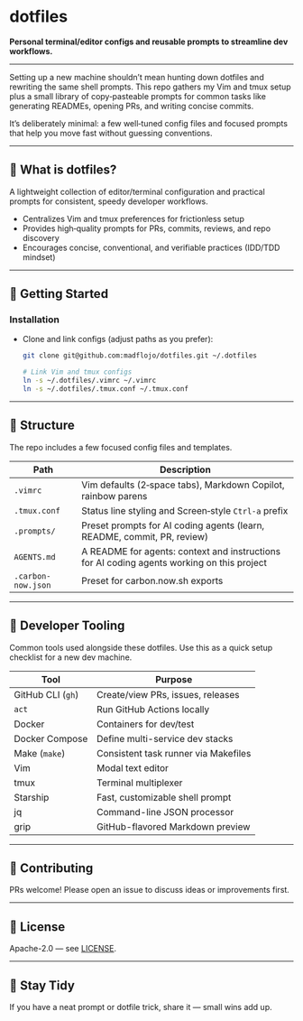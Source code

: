# dotfiles

**Personal terminal/editor configs and reusable prompts to streamline dev workflows.**

---

Setting up a new machine shouldn’t mean hunting down dotfiles and rewriting the same shell prompts. This repo gathers my Vim and tmux setup plus a small library of copy‑pasteable prompts for common tasks like generating READMEs, opening PRs, and writing concise commits.

It’s deliberately minimal: a few well‑tuned config files and focused prompts that help you move fast without guessing conventions.

---

## 🧠 What is dotfiles?
A lightweight collection of editor/terminal configuration and practical prompts for consistent, speedy developer workflows.

- Centralizes Vim and tmux preferences for frictionless setup
- Provides high‑quality prompts for PRs, commits, reviews, and repo discovery
- Encourages concise, conventional, and verifiable practices (IDD/TDD mindset)

---

## 🚀 Getting Started

### Installation

- Clone and link configs (adjust paths as you prefer):
  ```bash
  git clone git@github.com:madflojo/dotfiles.git ~/.dotfiles

  # Link Vim and tmux configs
  ln -s ~/.dotfiles/.vimrc ~/.vimrc
  ln -s ~/.dotfiles/.tmux.conf ~/.tmux.conf
  ```

---

## 🧱 Structure

The repo includes a few focused config files and templates.

| Path                 | Description                                          |
| -------------------- | ---------------------------------------------------- |
| `.vimrc`             | Vim defaults (2‑space tabs), Markdown Copilot, rainbow parens |
| `.tmux.conf`         | Status line styling and Screen‑style `Ctrl-a` prefix |
| `.prompts/`          | Preset prompts for AI coding agents (learn, README, commit, PR, review) |
| `AGENTS.md`          | A README for agents: context and instructions for AI coding agents working on this project |
| `.carbon-now.json`   | Preset for carbon.now.sh exports                     |

---

## 🧰 Developer Tooling

Common tools used alongside these dotfiles. Use this as a quick setup checklist for a new dev machine.

| Tool             | Purpose                                |
| ---------------- | -------------------------------------- |
| GitHub CLI (`gh`) | Create/view PRs, issues, releases      |
| `act`            | Run GitHub Actions locally              |
| Docker           | Containers for dev/test                 |
| Docker Compose   | Define multi-service dev stacks         |
| Make (`make`)    | Consistent task runner via Makefiles    |
| Vim              | Modal text editor                       |
| tmux             | Terminal multiplexer                    |
| Starship         | Fast, customizable shell prompt         |
| jq               | Command-line JSON processor             |
| grip             | GitHub-flavored Markdown preview        |

---

## 🤝 Contributing

PRs welcome! Please open an issue to discuss ideas or improvements first.

---

## 📄 License

Apache-2.0 — see [LICENSE](LICENSE).

---

## 🌴 Stay Tidy

If you have a neat prompt or dotfile trick, share it — small wins add up.
